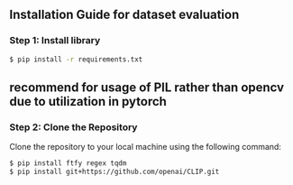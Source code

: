 ## Installation Guide for dataset evaluation

### Step 1: Install library

```bash
$ pip install -r requirements.txt
```
## recommend for usage of PIL rather than opencv due to utilization in pytorch

### Step 2: Clone the Repository

Clone the repository to your local machine using the following command:

```bash
$ pip install ftfy regex tqdm
$ pip install git+https://github.com/openai/CLIP.git
``` 